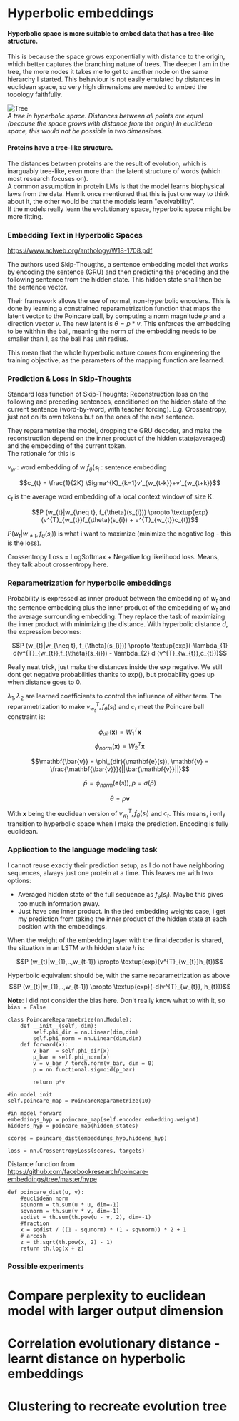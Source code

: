# Hyperbolic embeddings


#### Hyperbolic space is more suitable to embed data that has a tree-like structure.
This is because the space grows exponentially with distance to the origin, which better captures the branching nature of trees. The deeper I am in the tree, the more nodes it takes me to get to another node on the same hierarchy I started. This behaviour is not easily emulated by distances in euclidean space, so very high dimensions are needed to embed the topology faithfully.

![Tree](https://bjlkeng.github.io/images/poincare_graph_embedding.png)  
_A tree in hyperbolic space. Distances between all points are equal (because the space grows with distance from the origin) In euclidean space, this would not be possible in two dimensions._


#### Proteins have a tree-like structure.
The distances between proteins are the result of evolution, which  is inarguably tree-like, even more than the latent structure of words (which most research focuses on).  
A common assumption in protein LMs is that the model learns biophysical laws from the data. Henrik once mentioned that this is just one way to think about it, the other would be that the models learn "evolvability".   
If the models really learn the evolutionary space, hyperbolic space might be more fitting.

### Embedding Text in Hyperbolic Spaces
https://www.aclweb.org/anthology/W18-1708.pdf

The authors used Skip-Thougths, a sentence embedding model that works by encoding the sentence (GRU) and then predicting the preceding and the following sentence from the hidden state. This hidden state shall then be the sentence vector.

Their framework allows the use of normal, non-hyperbolic encoders. This is done by learning a constrained reparametrization function that maps the latent vector to the Poincare ball, by computing a norm magnitude $p$ and a direction vector $v$. The new latent is  $\theta = p*v$. This enforces the embedding to be withhin the ball, meaning the norm of the embedding needs to be smaller than 1, as the ball has unit radius.

This mean that the whole hyperbolic nature comes from engineering the training objective, as the parameters of the mapping function are learned.


### Prediction & Loss in Skip-Thoughts
Standard loss function of Skip-Thoughts: Reconstruction loss on the following and preceding sentences, conditioned on the hidden state of the current sentence (word-by-word, with teacher forcing). E.g. Crossentropy, just not on its own tokens but on the ones of the next sentence. 

They reparametrize the model, dropping the GRU decoder, and make the reconstruction depend on the inner product of the hidden state(averaged) and the embedding of the current token.  
The rationale for this is

$v_{w}$ : word embedding of w 
$f_{\theta}(s_{i}$ :  sentence embedding

$$c_{t} = \frac{1}{2K} \Sigma^{K}_{k=1}v'_{w_{t-k}}+v'_{w_{t+k}}$$

$c_{t}$ is the average word embedding of a local context window of size K.

$$P (w_{t}|w_{\neq t}, f_{\theta}(s_{i}))  \propto \textup{exp}(v^{T}_{w_{t}}f_{\theta}(s_{i}) + v^{T}_{w_{t}}c_{t})$$

$P (w_{t}|w_{\neq t}, f_{\theta}(s_{i}))$ is what i want to maximize (minimize the negative log - this is the loss).

Crossentropy Loss = LogSoftmax + Negative log likelihood loss. Means, they talk about crossentropy here.

### Reparametrization for hyperbolic embeddings

Probability is expressed as inner product between the embedding of $w_{t}$ and the sentence embedding plus the inner product of the embedding of $w_{t}$ and the average surrounding embedding. They replace the task of maximizing the inner product with minimizing the distance. With hyperbolic distance $d$, the expression becomes:  

$$P (w_{t}|w_{\neq t}, f_{\theta}(s_{i}))  \propto \textup{exp}(-\lambda_{1} d(v^{T}_{w_{t}},f_{\theta}(s_{i})) - \lambda_{2} d (v^{T}_{w_{t}},c_{t}))$$

Really neat trick, just make the distances inside the exp negative. We still dont get negative probabilities thanks to exp(), but probability goes up when distance goes to 0.

$\lambda_{1}, \lambda_{2}$ are learned coefficients to control the influence of either term. The reparametrization to make $v^{T}_{w_{t}}, f_{\theta}(s_{i})$ and $c_{t}$ meet the Poincaré ball constraint is:  

$$\phi_{dir}(\mathbf{x}) = W^{T}_{1}\mathbf{x}$$
$$\phi_{norm}(\mathbf{x}) = W^{T}_{2}\mathbf{x}$$

$$\mathbf{\bar{v}} = \phi_{dir}(\mathbf{e}(s)),  \mathbf{v} = \frac{\mathbf{\bar{v}}}{||\bar{\mathbf{v}}||}$$

$$\bar{p} = \phi_{norm}(\mathbf{e}(s)),   p = \sigma(\bar{p})$$

$$\theta = p\mathbf{v}$$

With $\mathbf{x}$ being the euclidean version of $v^{T}_{w_{t}}, f_{\theta}(s_{i})$ and $c_{t}$. This means, i only transition to hyperbolic space when I make the prediction. Encoding is fully euclidean.
 ### Application to the language modeling task

I cannot reuse exactly their prediction setup, as I do not have neighboring sequences, always just one protein at a time. This leaves me with two options:  
 - Averaged hidden state of the full sequence as  $f_{\theta}(s_{i})$. Maybe this gives too much information away.
 - Just have one inner product. In the tied embedding weights case, i get my prediction from taking the inner product of the hidden state at each position with the embeddings.

 When the weight of the embedding layer with the final decoder is shared, the situation in an LSTM with hidden state $h$ is:

$$P (w_{t}|w_{1},..,w_{t-1}) \propto \textup{exp}(v^{T}_{w_{t}}h_{t})$$

Hyperbolic equivalent should be, with the same reparametrization as above
$$P (w_{t}|w_{1},..,w_{t-1}) \propto \textup{exp}(-d(v^{T}_{w_{t}}, h_{t}))$$

**Note**: I did not consider the bias here. Don't really know what to with it, so `bias = False`

    class PoincareReparametrize(nn.Module):
        def __init__(self, dim):
            self.phi_dir = nn.Linear(dim,dim)
            self.phi_norm = nn.Linear(dim,dim)
        def forward(x):
            v_bar  = self.phi_dir(x)
            p_bar = self.phi_norm(x)
            v = v_bar / torch.norm(v_bar, dim = 0) 
            p = nn.functional.sigmoid(p_bar)

            return p*v

    #in model init
    self.poincare_map = PoincareReparametrize(10)

    #in model forward
    embeddings_hyp = poincare_map(self.encoder.embedding.weight)
    hiddens_hyp = poincare_map(hidden_states)

    scores = poincare_dist(embeddings_hyp,hiddens_hyp)

    loss = nn.CrossentropyLoss(scores, targets)



Distance function from   
https://github.com/facebookresearch/poincare-embeddings/tree/master/hype

    def poincare_dist(u, v):
        #euclidean norm
        squnorm = th.sum(u * u, dim=-1)
        sqvnorm = th.sum(v * v, dim=-1)
        sqdist = th.sum(th.pow(u - v, 2), dim=-1)
        #fraction
        x = sqdist / ((1 - squnorm) * (1 - sqvnorm)) * 2 + 1
        # arcosh
        z = th.sqrt(th.pow(x, 2) - 1)
        return th.log(x + z)


 ### Possible experiments
 # Compare perplexity to euclidean model with larger output dimension
 # Correlation evolutionary distance - learnt distance on hyperbolic embeddings
 # Clustering to recreate evolution tree